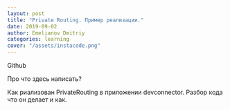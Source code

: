 ```yaml
---
layout: post
title: "Private Routing. Пример реализации."
date: 2019-09-02
author: Emelianov Dmitriy
categories: learning
cover: "/assets/instacode.png"
---
```


<div class="mystyleTest"></div>
<div><a>Github</a></div>

Про что здесь написать?

Как риализован PrivateRouting в приложении devconnector.
Разбор кода что он делает и как.
